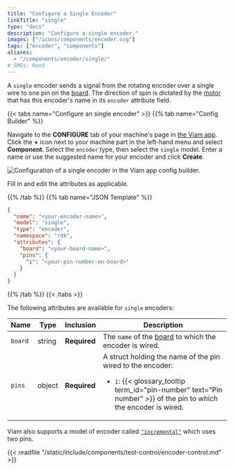 ```yaml
---
title: "Configure a Single Encoder"
linkTitle: "single"
type: "docs"
description: "Configure a single encoder."
images: ["/icons/components/encoder.svg"]
tags: ["encoder", "components"]
aliases:
  - "/components/encoder/single/"
# SMEs: Rand
---
```


A `single` encoder sends a signal from the rotating encoder over a single wire to one pin on the [board](/components/board/).
The direction of spin is dictated by the [motor](/components/motor/) that has this encoder's name in its `encoder` attribute field.

{{< tabs name="Configure an single encoder" >}}
{{% tab name="Config Builder" %}}

Navigate to the **CONFIGURE** tab of your machine's page in [the Viam app](https://app.viam.com).
Click the **+** icon next to your machine part in the left-hand menu and select **Component**.
Select the `encoder` type, then select the `single` model.
Enter a name or use the suggested name for your encoder and click **Create**.

![Configuration of a single encoder in the Viam app config builder.](/components/encoder/configure-single.png)

Fill in and edit the attributes as applicable.

{{% /tab %}}
{{% tab name="JSON Template" %}}

```json {class="line-numbers linkable-line-numbers"}
{
  "name": "<your-encoder-name>",
  "model": "single",
  "type": "encoder",
  "namespace": "rdk",
  "attributes": {
    "board": "<your-board-name>",
    "pins": {
      "i": "<your-pin-number-on-board>"
    }
  }
}
```

{{% /tab %}}
{{< /tabs >}}

The following attributes are available for `single` encoders:

<!-- prettier-ignore -->
| Name | Type | Inclusion | Description |
| ---- | ---- | --------- | ----------- |
| `board` | string | **Required** | The `name` of the [board](/components/board/) to which the encoder is wired. |
| `pins` | object | **Required** | A struct holding the name of the pin wired to the encoder: <ul> <li> <code>i</code>: {{< glossary_tooltip term_id="pin-number" text="Pin number" >}} of the pin to which the encoder is wired. </li> </ul> |

Viam also supports a model of encoder called [`"incremental"`](../incremental/) which uses two pins.

{{< readfile "/static/include/components/test-control/encoder-control.md" >}}
